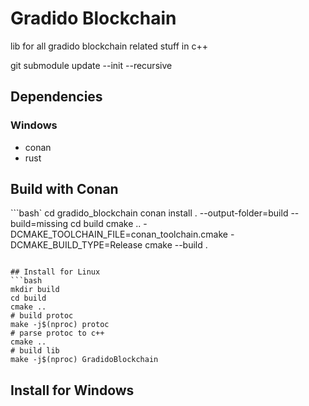 # Gradido Blockchain
lib for all gradido blockchain related stuff in c++

git submodule update --init --recursive

## Dependencies
### Windows
- conan 
- rust



## Build with Conan
```bash`
cd gradido_blockchain
conan install . --output-folder=build --build=missing
cd build
cmake .. -DCMAKE_TOOLCHAIN_FILE=conan_toolchain.cmake -DCMAKE_BUILD_TYPE=Release
cmake --build .
```

## Install for Linux
```bash
mkdir build
cd build
cmake ..
# build protoc 
make -j$(nproc) protoc
# parse protoc to c++
cmake ..
# build lib
make -j$(nproc) GradidoBlockchain
```
## Install for Windows